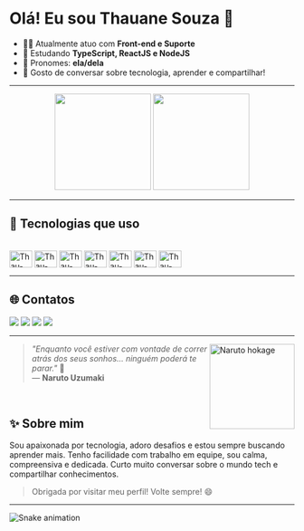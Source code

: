 # Olá! Eu sou Thauane Souza 👋

- 👩‍💻 Atualmente atuo com **Front-end e Suporte**
- 🎯 Estudando **TypeScript, ReactJS e NodeJS**
- 🌈 Pronomes: **ela/dela**
- 💬 Gosto de conversar sobre tecnologia, aprender e compartilhar!

---

<div align="center">
  <img height="170em" src="https://github-readme-stats.vercel.app/api?username=ImportFreya&show_icons=true&include_all_commits=true&count_private=true&bg_color=45,8e2de2,4a00e0&title_color=fff&icon_color=fff&border_color=000&text_color=fff"/>
  <img height="170em" src="https://github-readme-stats.vercel.app/api/top-langs/?username=ImportFreya&layout=compact&bg_color=45,8e2de2,4a00e0&title_color=fff&text_color=fff&icon_color=fff&border_color=000"/>
</div>

---

## 🚀 Tecnologias que uso

<div style="display: inline_block"><br>
  <img align="center" alt="Thau-Js" height="30" width="40" src="https://cdn.jsdelivr.net/gh/devicons/devicon/icons/javascript/javascript-plain.svg">
  <img align="center" alt="Thau-Ts" height="30" width="40" src="https://cdn.jsdelivr.net/gh/devicons/devicon/icons/typescript/typescript-plain.svg">
  <img align="center" alt="Thau-React" height="30" width="40" src="https://cdn.jsdelivr.net/gh/devicons/devicon/icons/react/react-original.svg">
  <img align="center" alt="Thau-Next" height="30" width="40" src="https://cdn.jsdelivr.net/gh/devicons/devicon/icons/nextjs/nextjs-original-wordmark.svg" />
  <img align="center" alt="Thau-HTML" height="30" width="40" src="https://cdn.jsdelivr.net/gh/devicons/devicon/icons/html5/html5-original.svg">
  <img align="center" alt="Thau-CSS" height="30" width="40" src="https://cdn.jsdelivr.net/gh/devicons/devicon/icons/css3/css3-original.svg">
  <img align="center" alt="Thau-Python" height="30" width="40" src="https://cdn.jsdelivr.net/gh/devicons/devicon/icons/python/python-original.svg">
</div>

---

## 🌐 Contatos

<div>
  <a href="https://www.instagram.com/thau.souz/" target="_blank"><img src="https://img.shields.io/badge/-Instagram-%23E4405F?style=for-the-badge&logo=instagram&logoColor=white"></a>
  <a href="https://discord.gg/Z55b9r73gE" target="_blank"><img src="https://img.shields.io/badge/Discord-7289DA?style=for-the-badge&logo=discord&logoColor=white"></a> 
  <a href="mailto:thauane-souza1@live.com"><img src="https://img.shields.io/badge/-Gmail-%23333?style=for-the-badge&logo=gmail&logoColor=white"></a>
  <a href="https://www.linkedin.com/in/thauane-souza-13a40422b/" target="_blank"><img src="https://img.shields.io/badge/-LinkedIn-%230077B5?style=for-the-badge&logo=linkedin&logoColor=white"></a> 
</div>

---

<img align="right" src="https://media0.giphy.com/media/v1.Y2lkPTc5MGI3NjExdm5ldGlrdDR2dDlyaTI3eHpueGNsbTl5cTRoazJ2N2p2MTJ6ZHQ2ZCZlcD12MV9pbnRlcm5hbF9naWZfYnlfaWQmY3Q9Zw/AsuCf15CIj0Va/giphy.gif" width="150" alt="Naruto hokage" />

> _"Enquanto você estiver com vontade de correr atrás dos seus sonhos... ninguém poderá te parar."_ 🧡  
> — **Naruto Uzumaki**
<br>

## ✨ Sobre mim

Sou apaixonada por tecnologia, adoro desafios e estou sempre buscando aprender mais. Tenho facilidade com trabalho em equipe, sou calma, compreensiva e dedicada. Curto muito conversar sobre o mundo tech e compartilhar conhecimentos.

> Obrigada por visitar meu perfil! Volte sempre! 😄

---

<img src="https://raw.githubusercontent.com/ImportFreya/ImportFreya/output/dist/snake.svg" alt="Snake animation"/>


